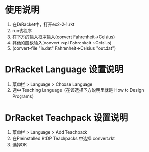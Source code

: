 # 使用说明
1. 在DrRacket中，打开ex2-2-1.rkt
2. run该程序
3. 在下方的输入框中输入(convert Fahrenheit->Celsius)
4. 其他的函数输入(convert-repl Fahrenheit->Celsius)
5. (convert-file "in.dat" Fahrenheit->Celsius "out.dat")

# DrRacket Language 设置说明
1. 菜单栏 > Language > Choose Language
2. 选中 Teaching Language（在该选择下方说明里就是 How to Design Programs）
# DrRacket Teachpack 设置说明
1. 菜单栏 > Language > Add Teachpack
2. 在Preinstalled HtDP Teachpacks 中选择 convert.rkt
3. 选择OK
